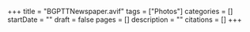 +++
title = "BGPTTNewspaper.avif"
tags = ["Photos"]
categories = []
startDate = ""
draft = false
pages = []
description = ""
citations = []
+++
